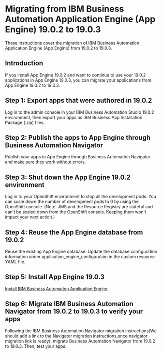 
# Migrating from IBM Business Automation Application Engine (App Engine) 19.0.2 to 19.0.3 

These instructions cover the migration of IBM Business Automation Application Engine (App Engine) from 19.0.2 to 19.0.3.

## Introduction

If you install App Engine 19.0.2 and want to continue to use your 19.0.2 applications in App Engine 19.0.3, you can migrate your applications from App Engine 19.0.2 to 19.0.3.

## Step 1: Export apps that were authored in 19.0.2

Log in to the admin console in your IBM Business Automation Studio 19.0.2 environment, then export your apps as IBM Business App Installation Package (.zip) files. 

## Step 2: Publish the apps to App Engine through Business Automation Navigator

Publish your apps to App Engine through Business Automation Navigator and make sure they work without errors.

## Step 3: Shut down the App Engine 19.0.2 environment

Log in to your OpenShift environment to stop all the development pods. You can scale down the number of development pods to 0 by using the OpenShift console. (Note: JMS and the Resource Registry are stateful and can't be scaled down from the OpenShift console. Keeping them won't impact your next action.)

## Step 4: Reuse the App Engine database from 19.0.2

Reuse the existing App Engine database. Update the database configuration information under application_engine_configuration in the custom resource YAML file.

## Step 5: Install App Engine 19.0.3

[Install IBM Business Automation Application Engine](../AAE/README_config.md).

## Step 6: Migrate IBM Business Automation Navigator from 19.0.2 to 19.0.3 to verify your apps

Following the IBM Business Automation Navigator migration instructions(We should add a link to the Navigator migration instructions,once navigator migration link is ready), migrate Business Automation Navigator from 19.0.2 to 19.0.3. Then, test your apps.


